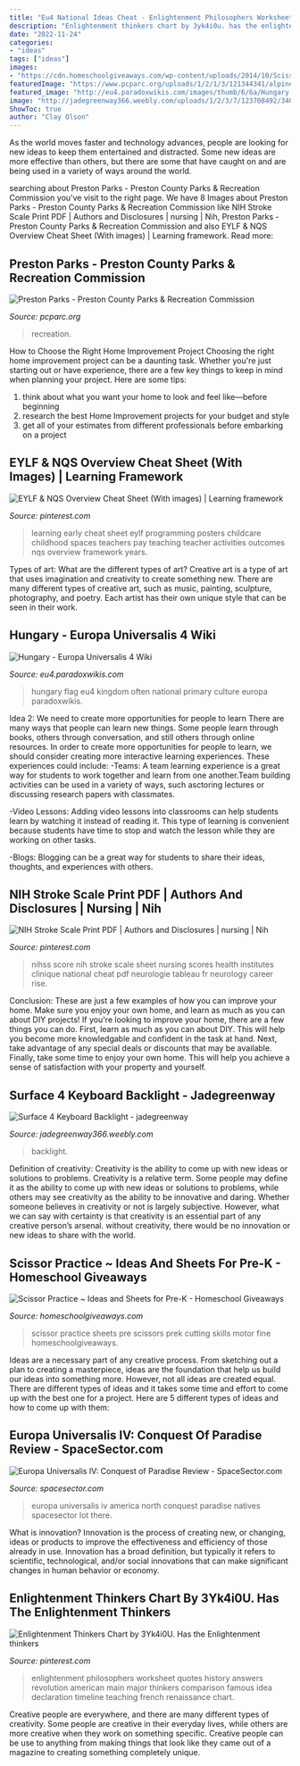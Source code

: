 ```yaml
---
title: "Eu4 National Ideas Cheat - Enlightenment Philosophers Worksheet Quotes History Answers Revolution American Main Major Thinkers Comparison Famous Idea Declaration Timeline Teaching French Renaissance Chart"
description: "Enlightenment thinkers chart by 3yk4i0u. has the enlightenment thinkers"
date: "2022-11-24"
categories:
- "ideas"
tags: ["ideas"]
images:
- "https://cdn.homeschoolgiveaways.com/wp-content/uploads/2014/10/Scissor-Practice-Ideas-and-Sheets-for-PreK.jpg"
featuredImage: "https://www.pcparc.org/uploads/1/2/1/3/121344341/alpine-lake-2.jpg"
featured_image: "http://eu4.paradoxwikis.com/images/thumb/6/6a/Hungary.png/330px-Hungary.png"
image: "http://jadegreenway366.weebly.com/uploads/1/2/3/7/123708492/340826644.jpg"
ShowToc: true
author: "Clay Olson"
---
```



As the world moves faster and technology advances, people are looking for new ideas to keep them entertained and distracted. Some new ideas are more effective than others, but there are some that have caught on and are being used in a variety of ways around the world.

	

		
searching about Preston Parks - Preston County Parks &amp; Recreation Commission you've visit to the right page. We have 8 Images about Preston Parks - Preston County Parks &amp; Recreation Commission like NIH Stroke Scale Print PDF | Authors and Disclosures | nursing | Nih, Preston Parks - Preston County Parks &amp; Recreation Commission and also EYLF &amp; NQS Overview Cheat Sheet (With images) | Learning framework. Read more:
		
    
## Preston Parks - Preston County Parks &amp; Recreation Commission

<img loading=lazy src="https://www.pcparc.org/uploads/1/2/1/3/121344341/alpine-lake-2.jpg" onerror="this.onerror=null;this.src='https://tse4.mm.bing.net/th?id=OIP.6BDkLHeRR0Rd4dAVi3IL2wHaE7&amp;pid=15.1';" alt="Preston Parks - Preston County Parks &amp; Recreation Commission">

_Source: pcparc.org_

>recreation. 

	

How to Choose the Right Home Improvement Project
Choosing the right home improvement project can be a daunting task. Whether you're just starting out or have experience, there are a few key things to keep in mind when planning your project. Here are some tips: 
1. think about what you want your home to look and feel like—before beginning
2. research the best Home Improvement projects for your budget and style
3. get all of your estimates from different professionals before embarking on a project

    
## EYLF &amp; NQS Overview Cheat Sheet (With Images) | Learning Framework

<img loading=lazy src="https://i.pinimg.com/236x/b1/cc/f7/b1ccf75eda60ffbded1991db83db5687.jpg?nii=t" onerror="this.onerror=null;this.src='https://tse2.mm.bing.net/th?id=OIP.f7AGcQVhOdQRu7DcHGP71gAAAA&amp;pid=15.1';" alt="EYLF &amp; NQS Overview Cheat Sheet (With images) | Learning framework">

_Source: pinterest.com_

>learning early cheat sheet eylf programming posters childcare childhood spaces teachers pay teaching teacher activities outcomes nqs overview framework years. 

	

Types of art: What are the different types of art?
Creative art is a type of art that uses imagination and creativity to create something new. There are many different types of creative art, such as music, painting, sculpture, photography, and poetry. Each artist has their own unique style that can be seen in their work.

    
## Hungary - Europa Universalis 4 Wiki

<img loading=lazy src="http://eu4.paradoxwikis.com/images/thumb/6/6a/Hungary.png/330px-Hungary.png" onerror="this.onerror=null;this.src='https://tse2.mm.bing.net/th?id=OIP.TNgwVfd6g_byFsEiI_tuCQHaE8&amp;pid=15.1';" alt="Hungary - Europa Universalis 4 Wiki">

_Source: eu4.paradoxwikis.com_

>hungary flag eu4 kingdom often national primary culture europa paradoxwikis. 

	

Idea 2: We need to create more opportunities for people to learn
There are many ways that people can learn new things. Some people learn through books, others through conversation, and still others through online resources. In order to create more opportunities for people to learn, we should consider creating more interactive learning experiences. These experiences could include:
-Teams: A team learning experience is a great way for students to work together and learn from one another.Team building activities can be used in a variety of ways, such asctoring lectures or discussing research papers with classmates.

-Video Lessons: Adding video lessons into classrooms can help students learn by watching it instead of reading it. This type of learning is convenient because students have time to stop and watch the lesson while they are working on other tasks.

-Blogs: Blogging can be a great way for students to share their ideas, thoughts, and experiences with others.

    
## NIH Stroke Scale Print PDF | Authors And Disclosures | Nursing | Nih

<img loading=lazy src="https://i.pinimg.com/236x/90/ad/00/90ad001b45ad67104ffa27a124481d3f--scores-nursing.jpg?b=t" onerror="this.onerror=null;this.src='https://tse1.mm.bing.net/th?id=OIP.4ej6Lasl_s9Mnd3TeOMv-wHaKQ&amp;pid=15.1';" alt="NIH Stroke Scale Print PDF | Authors and Disclosures | nursing | Nih">

_Source: pinterest.com_

>nihss score nih stroke scale sheet nursing scores health institutes clinique national cheat pdf neurologie tableau fr neurology career rise. 

	

Conclusion: These are just a few examples of how you can improve your home. Make sure you enjoy your own home, and learn as much as you can about DIY projects!
If you're looking to improve your home, there are a few things you can do. First, learn as much as you can about DIY. This will help you become more knowledgable and confident in the task at hand. Next, take advantage of any special deals or discounts that may be available. Finally, take some time to enjoy your own home. This will help you achieve a sense of satisfaction with your property and yourself.

    
## Surface 4 Keyboard Backlight - Jadegreenway

<img loading=lazy src="http://jadegreenway366.weebly.com/uploads/1/2/3/7/123708492/340826644.jpg" onerror="this.onerror=null;this.src='https://tse4.mm.bing.net/th?id=OIP.pWr6iTuW_aCmiKqEkG8YEQHaE8&amp;pid=15.1';" alt="Surface 4 Keyboard Backlight - jadegreenway">

_Source: jadegreenway366.weebly.com_

>backlight. 

	

Definition of creativity: Creativity is the ability to come up with new ideas or solutions to problems.
Creativity is a relative term. Some people may define it as the ability to come up with new ideas or solutions to problems, while others may see creativity as the ability to be innovative and daring. Whether someone believes in creativity or not is largely subjective. However, what we can say with certainty is that creativity is an essential part of any creative person’s arsenal. without creativity, there would be no innovation or new ideas to share with the world.

    
## Scissor Practice ~ Ideas And Sheets For Pre-K - Homeschool Giveaways

<img loading=lazy src="https://cdn.homeschoolgiveaways.com/wp-content/uploads/2014/10/Scissor-Practice-Ideas-and-Sheets-for-PreK.jpg" onerror="this.onerror=null;this.src='https://tse1.mm.bing.net/th?id=OIP.FKz8_FvL4BWtORG_LGv6pQHaHa&amp;pid=15.1';" alt="Scissor Practice ~ Ideas and Sheets for Pre-K - Homeschool Giveaways">

_Source: homeschoolgiveaways.com_

>scissor practice sheets pre scissors prek cutting skills motor fine homeschoolgiveaways. 

	

Ideas are a necessary part of any creative process. From sketching out a plan to creating a masterpiece, ideas are the foundation that help us build our ideas into something more. However, not all ideas are created equal. There are different types of ideas and it takes some time and effort to come up with the best one for a project. Here are 5 different types of ideas and how to come up with them: 

    
## Europa Universalis IV: Conquest Of Paradise Review - SpaceSector.com

<img loading=lazy src="https://www.spacesector.com/blog/wp-content/uploads/North_America_with_natives_large.jpg" onerror="this.onerror=null;this.src='https://tse4.mm.bing.net/th?id=OIP.yghdZsCzdwlzpNwD4rN9rwHaEo&amp;pid=15.1';" alt="Europa Universalis IV: Conquest of Paradise Review - SpaceSector.com">

_Source: spacesector.com_

>europa universalis iv america north conquest paradise natives spacesector lot there. 

	

What is innovation?
Innovation is the process of creating new, or changing, ideas or products to improve the effectiveness and efficiency of those already in use. Innovation has a broad definition, but typically it refers to scientific, technological, and/or social innovations that can make significant changes in human behavior or economy.

    
## Enlightenment Thinkers Chart By 3Yk4i0U. Has The Enlightenment Thinkers

<img loading=lazy src="https://s-media-cache-ak0.pinimg.com/originals/ca/98/0d/ca980de5a95a01aaec9044ece8c633ff.png" onerror="this.onerror=null;this.src='https://tse4.mm.bing.net/th?id=OIP.IrDGIX65OPM4D2Cp953hiQHaFu&amp;pid=15.1';" alt="Enlightenment Thinkers Chart by 3Yk4i0U. Has the Enlightenment thinkers">

_Source: pinterest.com_

>enlightenment philosophers worksheet quotes history answers revolution american main major thinkers comparison famous idea declaration timeline teaching french renaissance chart. 

	

Creative people are everywhere, and there are many different types of creativity. Some people are creative in their everyday lives, while others are more creative when they work on something specific. Creative people can be use to anything from making things that look like they came out of a magazine to creating something completely unique.

